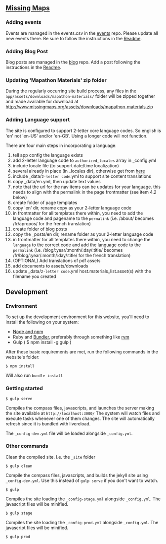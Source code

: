 ## [Missing Maps](http://www.missingmaps.org/)

### Adding events

Events are managed in the events.csv in the [events](https://github.com/MissingMaps/events) repo. Please update all new events there. Be sure to follow the instructions in the [Readme](https://github.com/MissingMaps/events/blob/master/README.md).

### Adding Blog Post

Blog posts are managed in the [blog](https://github.com/MissingMaps/blog) repo. Add a post following the instructions in the [Readme](https://github.com/MissingMaps/blog/blob/master/README.md).

### Updating 'Mapathon Materials' zip folder

During the regularly occurring site build process, any files in the `app/assets/downloads/mapathon-materials/` folder will be zipped together and made available for download at http://www.missingmaps.org/assets/downloads/mapathon-materials.zip

### Adding Language support

The site is configured to support 2-letter core language codes. So english is 'en' not 'en-US' and/or 'en-GB'. Using a longer code will not function.

There are four main steps in incorporating a language:

1. tell app config the language exists
  1. add 2-letter language code to ```authorized_locales``` array in \_config.yml
2. include locale file (to support date/time localization)
  1. several already in place (in \_locales dir), otherwise get from [here](https://github.com/svenfuchs/rails-i18n/tree/master/rails/locale)
3. include \_data/```2-letter code```.yml to support site content translations
  1. copy \_data/en.yml, then update text values
  2. note that the url for the nav items can be updates for your language. this needs to align with the permalink in the page frontmatter (see item 4.2 below)
4. create folder of page templates
  1. copy 'en' dir, rename copy as your 2-letter language code
  2. in frontmatter for all templates there within, you need to add the language code and pagename to the ```permalink``` (i.e. /about/ becomes /fr/apropos/ for the french translation)
5. create folder of blog posts
  1. copy the \_posts/en dir, rename folder as your 2-letter language code
  2. in frontmatter for all templates there within, you need to change the ```language``` to the correct code and add the language code to the ```permalink``` (i.e. /blog/:year/:month/:day/:title/ becomes /fr/blog/:year/:month/:day/:title/ for the french translation)
6. (OPTIONAL) Add translations of pdf assets
  1. add documents to assets/downloads
  2. update \_data/```2-letter code```.yml host.materials_list.asset(s) with the filename you created

## Development

### Environment
To set up the development environment for this website, you'll need to install the following on your system:

- [Node and npm](http://nodejs.org/)
- Ruby and [Bundler](http://bundler.io/), preferably through something like [rvm](https://rvm.io/)
- Gulp ( $ npm install -g gulp )

After these basic requirements are met, run the following commands in the website's folder:
```
$ npm install
```
Will also run `bundle install`

### Getting started

```
$ gulp serve
```
Compiles the compass files, javascripts, and launches the server making the site available at `http://localhost:3000/`
The system will watch files and execute tasks whenever one of them changes.
The site will automatically refresh since it is bundled with livereload.

The `_config-dev.yml` file will be loaded alongside `_config.yml`.

### Other commands
Clean the compiled site. I.e. the `_site` folder
```
$ gulp clean
```

Compile the compass files, javascripts, and builds the jekyll site using `_config-dev.yml`.
Use this instead of ```gulp serve``` if you don't want to watch.
```
$ gulp
```

Compiles the site loading the `_config-stage.yml` alongside `_config.yml`. The javascript files will be minified.
```
$ gulp stage
```

Compiles the site loading the `_config-prod.yml` alongside `_config.yml`. The javascript files will be minified.
```
$ gulp prod
```
